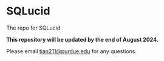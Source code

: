 # SQLucid
The repo  for SQLucid


**This repository will be updated by the end of August 2024.**

Please email tian211@purdue.edu for any questions.
